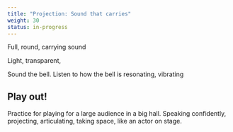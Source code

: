 ```yaml
---
title: "Projection: Sound that carries"
weight: 30
status: in-progress
---
```


Full, round, carrying sound

Light, transparent,

Sound the bell. Listen to how the bell is resonating, vibrating

## Play out!
Practice for playing for a large audience in a big hall. Speaking confidently, projecting, articulating, taking space, like an actor on stage.
